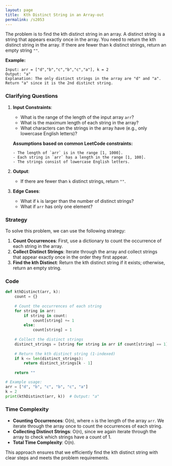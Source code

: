 ```yaml
---
layout: page
title:  Kth Distinct String in an Array-out
permalink: /s2053
---
```


The problem is to find the kth distinct string in an array. A distinct string is a string that appears exactly once in the array. You need to return the kth distinct string in the array. If there are fewer than k distinct strings, return an empty string `""`.

**Example:**
```text
Input: arr = ["d","b","c","b","c","a"], k = 2
Output: "a"
Explanation: The only distinct strings in the array are "d" and "a". Return "a" since it is the 2nd distinct string.
```

### Clarifying Questions

1. **Input Constraints**: 
   - What is the range of the length of the input array `arr`?
   - What is the maximum length of each string in the array?
   - What characters can the strings in the array have (e.g., only lowercase English letters)?

   **Assumptions based on common LeetCode constraints:**
   ```text
   - The length of `arr` is in the range [1, 1000].
   - Each string in `arr` has a length in the range [1, 100].
   - The strings consist of lowercase English letters.
   ```

2. **Output**: 
   - If there are fewer than `k` distinct strings, return `""`.
   
3. **Edge Cases**:
   - What if `k` is larger than the number of distinct strings?
   - What if `arr` has only one element?

### Strategy

To solve this problem, we can use the following strategy:

1. **Count Occurrences**: First, use a dictionary to count the occurrence of each string in the array.
2. **Collect Distinct Strings**: Iterate through the array and collect strings that appear exactly once in the order they first appear.
3. **Find the kth Distinct**: Return the kth distinct string if it exists; otherwise, return an empty string.

### Code

```python
def kthDistinct(arr, k):
    count = {}
    
    # Count the occurrences of each string
    for string in arr:
        if string in count:
            count[string] += 1
        else:
            count[string] = 1
            
    # Collect the distinct strings
    distinct_strings = [string for string in arr if count[string] == 1]
    
    # Return the kth distinct string (1-indexed)
    if k <= len(distinct_strings):
        return distinct_strings[k - 1]
    
    return ""

# Example usage:
arr = ["d", "b", "c", "b", "c", "a"]
k = 2
print(kthDistinct(arr, k))  # Output: "a"
```

### Time Complexity

- **Counting Occurrences**: O(n), where `n` is the length of the array `arr`. We iterate through the array once to count the occurrences of each string.
- **Collecting Distinct Strings**: O(n), since we again iterate through the array to check which strings have a count of 1.
- **Total Time Complexity**: O(n).

This approach ensures that we efficiently find the kth distinct string with clear steps and meets the problem requirements.